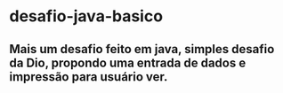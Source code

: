 # desafio-java-basico
## Mais um desafio feito em java, simples desafio da Dio, propondo uma entrada de dados e impressão para usuário ver.
